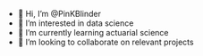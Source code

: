 - 👋 Hi, I’m @PinKBlinder
- 👀 I’m interested in data science
- 🌱 I’m currently learning actuarial science 
- 💞️ I’m looking to collaborate on relevant projects
